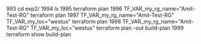 993  cd exp2/
 1994  ls
 1995  terraform plan 
 1996  TF_VAR_my_rg_name="Amit-Test-RG" terraform plan 
 1997  TF_VAR_my_rg_name="Amit-Test-RG" TF_VAR_my_loc="westus" terraform plan 
 1998  TF_VAR_my_rg_name="Amit-Test-RG" TF_VAR_my_loc="westus" terraform plan -out build-plan 
 1999  terraform show build-plan 
